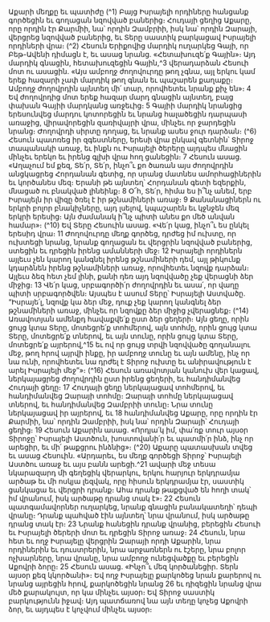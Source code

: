
Աքարի մեղքը եւ պատիժը
(^1) Բայց Իսրայելի որդիները հանցանք գործեցին եւ գողացան նզովված բաներից։ Հուդայի ցեղից Աքարը, որը որդին
էր Քարմիի, նա՝ որդին Զամբրիի, իսկ նա՝ որդին Զարայի, վերցրեց նզովված բաներից, եւ Տերը սաստիկ բարկացավ
Իսրայելի որդիների վրա։
(^2) Հեսուն Երիքովից մարդիկ ուղարկեց Գայի, որ Բեթ-Ավենի դիմացն է, եւ ասաց նրանց. «Հետախուզե՛ք Գային»։ Այդ
մարդիկ գնացին, հետախուզեցին Գային,^3 վերադարձան Հեսուի մոտ ու ասացին. «Այս ամբողջ ժողովուրդը թող չգնա,
այլ երկու կամ երեք հազարի չափ մարդիկ թող գնան եւ պաշարեն քաղաքը։ Ամբողջ ժողովրդին այնտեղ մի՛ տար,
որովհետեւ նրանք քիչ են»։ 4 Եվ ժողովրդից մոտ երեք հազար մարդ գնացին այնտեղ, բայց փախան Գայիի մարդկանց
առջեւից։ 5 Գայիի մարդիկ նրանցից երեսունվեց մարդու կոտորեցին եւ նրանց հալածեցին դարպասի առաջից,
վիրավորեցին զառիվայրի վրա, մինչեւ որ ջարդեցին նրանց։ Ժողովրդի սիրտը դողաց, եւ նրանք ասես ջուր դարձան։
(^6) Հեսուն պատռեց իր զգեստները, երեսի վրա ընկավ գետնին՝ Տիրոջ տապանակի առաջ, եւ ինքն ու Իսրայելի ծերերը
այդպես մնացին մինչեւ երեկո եւ իրենց գլխի վրա հող ցանեցին։ 7 Հեսուն ասաց. «Աղաչում եմ քեզ, Տե՛ր, Տե՛ր, ինչո՞ւ քո
ծառան այս ժողովրդին անցկացրեց Հորդանան գետից, որ սրանց մատնես ամորհացիներին եւ կործանես մեզ։ Երանի
թե այնտեղ՝ Հորդանան գետի եզերքին, մնացած ու բնակված լինեինք։ 8 Օ՜հ, Տե՛ր, հիմա ես ի՞նչ անեմ, երբ Իսրայելն իր
վիզը ծռել է իր թշնամիների առաջ։ 9 Քանանացիներն ու երկրի բոլոր բնակիչները, այդ լսելով, կպաշարեն եւ կջնջեն մեզ
երկրի երեսից։ Այն ժամանակ ի՞նչ պիտի անես քո մեծ անվան համար»։
(^10) Եվ Տերը Հեսուին ասաց. «Վե՛ր կաց, ինչո՞ւ ես ընկել երեսիդ վրա։ 11 Ժողովուրդը մեղք գործեց, դրժեց իմ ուխտը, որ
ուխտեցի նրանց, նրանք գողացան եւ վերցրին նզովված բաներից, ստեցին եւ դրեցին իրենց ամանների մեջ։ 12 Իսրայելի
որդիներն այլեւս չեն կարող կանգնել իրենց թշնամիների դեմ, այլ թիկունք կդարձնեն իրենց թշնամիների առաջ,
որովհետեւ նզովք դարձան։ Այլեւս ձեզ հետ չեմ լինի, քանի դեռ այդ նզովվածը չեք վերացնի ձեր միջից։ 13 Վե՛ր կաց,
սրբագործի՛ր ժողովրդին եւ ասա՛, որ վաղը պիտի սրբագործվեն։ Այսպես է ասում Տերը՝ Իսրայելի Աստվածը. “Իսրայե՛լ,
նզովք կա ձեր մեջ, դուք չեք կարող կանգնել ձեր թշնամիների առաջ, մինչեւ որ նզովքը ձեր միջից չվերացնեք։
(^14) Առավոտյան ամենքդ հավաքվե՛ք ըստ ձեր ցեղերի։ Այն ցեղը, որին ցույց կտա Տերը, մոտեցրե՛ք տոհմերով, այն տոհմը,
որին ցույց կտա Տերը, մոտեցրե՛ք տներով, եւ այն տունը, որին ցույց կտա Տերը, մոտեցրե՛ք այրերով,^15 եւ ով որ ցույց
տրվի նզովվածը գողանալու մեջ, թող հրով այրվի ինքը, իր ամբողջ տունը եւ այն ամենը, ինչ որ նա ունի, որովհետեւ նա
դրժել է Տիրոջ ուխտը եւ անիրավություն է արել Իսրայելի մեջ”»։
(^16) Հեսուն առավոտյան կանուխ վեր կացավ, ներկայացրեց ժողովրդին ըստ իրենց ցեղերի, եւ հանդիմանվեց Հուդայի
ցեղը։ 17 Հուդայի ցեղը ներկայացավ տոհմերով, եւ հանդիմանվեց Զարայի տոհմը։ Զարայի տոհմը ներկայացավ տներով,
եւ հանդիմանվեց Զամբրիի տունը։ Նրա տունը ներկայացավ իր այրերով, եւ 18 հանդիմանվեց Աքարը, որը որդին էր
Քարմիի, նա՝ որդին Զամբրիի, իսկ նա՝ որդին Զարայի՝ Հուդայի ցեղից։ 19 Հեսուն Աքարին ասաց. «Որդյա՛կ իմ, փա՛ռք
տուր այսօր Տիրոջը՝ Իսրայելի Աստծուն, խոստովանի՛ր եւ պատմի՛ր ինձ, ինչ որ արեցիր, եւ մի՛ թաքցրու ինձնից»։
(^20) Աքարը պատասխան տվեց եւ ասաց Հեսուին. «Արդարեւ, ես մեղք գործեցի Տիրոջ՝ Իսրայելի Աստծու առաջ եւ այս բանն
արեցի.^21 ավարի մեջ տեսա նկարազարդ մի գեղեցիկ վերարկու, երկու հարյուր երկդրամյա արծաթ եւ մի ոսկյա լեզվակ,
որը հիսուն երկդրամյա էր, սաստիկ ցանկացա եւ վերցրի դրանք։ Ահա դրանք թաքցված են հողի տակ՝ իմ վրանում, իսկ
արծաթը դրանց տակ է»։ 22 Հեսուն պատգամավորներ ուղարկեց, նրանք գնացին բանակատեղի՝ դեպի վրանը։ Դրանք
պահված էին այնտեղ՝ նրա վրանում, իսկ արծաթը դրանց տակ էր։ 23 Նրանք հանեցին դրանք վրանից, բերեցին Հեսուի
եւ Իսրայելի ծերերի մոտ եւ դրեցին Տիրոջ առաջ։ 24 Հեսուն, նրա հետ եւ ողջ Իսրայելը վերցրին Զարայի որդի Աքարին,
նրա որդիներին եւ դուստրերին, նրա արջառներն ու էշերը, նրա բոլոր ոչխարները, նրա վրանը, նրա ամբողջ ունեցվածքը
եւ բերեցին Աքովրի ձորը։ 25 Հեսուն ասաց. «Ինչո՞ւ մեզ կործանեցիր. Տերն այսօր քեզ կկործանի»։ Եվ ողջ Իսրայելը
քարկոծեց նրան քարերով ու նրանց այրեցին հրով, քարկոծեցին նրանց 26 եւ դիզեցին նրանց վրա մեծ քարակույտ, որ կա
մինչեւ այսօր։ Եվ Տիրոջ սաստիկ բարկությունն իջավ։ Այդ պատճառով նա այն տեղը կոչեց Աքովրի ձոր, եւ այդպես է
կոչվում մինչեւ այսօր։

